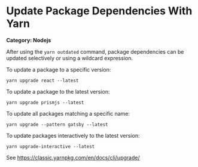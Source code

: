 # Update Package Dependencies With Yarn

__Category: Nodejs__

After using the `yarn outdated` command, package dependencies can be updated selectively or using a wildcard expression.

To update a package to a specific version:

```shell
yarn upgrade react --latest
```

To update a package to the latest version:

```shell
yarn upgrade prismjs --latest
```

To update all packages matching a specific name:

```shell
yarn upgrade --pattern gatsby --latest
```

To update packages interactively to the latest version:

```shell
yarn upgrade-interactive --latest
```

See https://classic.yarnpkg.com/en/docs/cli/upgrade/
